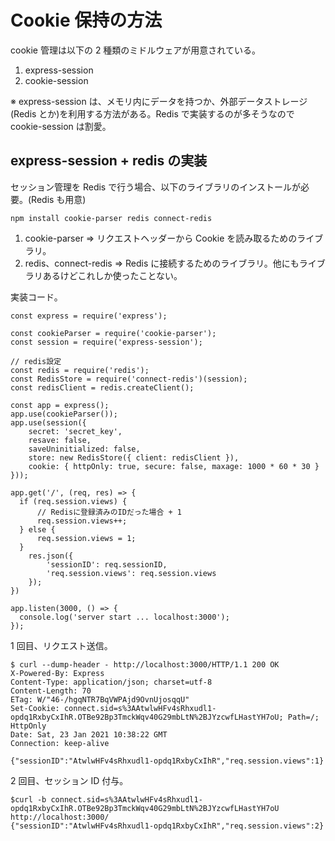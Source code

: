 # Cookie 保持の方法

cookie 管理は以下の 2 種類のミドルウェアが用意されている。

1. express-session
2. cookie-session

※ express-session は、メモリ内にデータを持つか、外部データストレージ(Redis とか)を利用する方法がある。Redis で実装するのが多そうなので cookie-session は割愛。

## express-session + redis の実装

セッション管理を Redis で行う場合、以下のライブラリのインストールが必要。(Redis も用意)

```
npm install cookie-parser redis connect-redis
```

1. cookie-parser => リクエストヘッダーから Cookie を読み取るためのライブラリ。
2. redis、connect-redis => Redis に接続するためのライブラリ。他にもライブラリあるけどこれしか使ったことない。

実装コード。

```
const express = require('express');

const cookieParser = require('cookie-parser');
const session = require('express-session');

// redis設定
const redis = require('redis');
const RedisStore = require('connect-redis')(session);
const redisClient = redis.createClient();

const app = express();
app.use(cookieParser());
app.use(session({
    secret: 'secret_key',
    resave: false,
    saveUninitialized: false,
    store: new RedisStore({ client: redisClient }),
    cookie: { httpOnly: true, secure: false, maxage: 1000 * 60 * 30 }
}));

app.get('/', (req, res) => {
  if (req.session.views) {
      // Redisに登録済みのIDだった場合 + 1
      req.session.views++;
  } else {
      req.session.views = 1;
  }
    res.json({
        'sessionID': req.sessionID,
        'req.session.views': req.session.views
    });
})

app.listen(3000, () => {
  console.log('server start ... localhost:3000');
});

```

1 回目、リクエスト送信。

```
$ curl --dump-header - http://localhost:3000/HTTP/1.1 200 OK
X-Powered-By: Express
Content-Type: application/json; charset=utf-8
Content-Length: 70
ETag: W/"46-/hgqNTR7BqVWPAjd9OvnUjosqqU"
Set-Cookie: connect.sid=s%3AAtwlwHFv4sRhxudl1-opdq1RxbyCxIhR.OTBe92Bp3TmckWqv40G29mbLtN%2BJYzcwfLHastYH7oU; Path=/; HttpOnly
Date: Sat, 23 Jan 2021 10:38:22 GMT
Connection: keep-alive

{"sessionID":"AtwlwHFv4sRhxudl1-opdq1RxbyCxIhR","req.session.views":1}
```

2 回目、セッション ID 付与。

```
$curl -b connect.sid=s%3AAtwlwHFv4sRhxudl1-opdq1RxbyCxIhR.OTBe92Bp3TmckWqv40G29mbLtN%2BJYzcwfLHastYH7oU http://localhost:3000/
{"sessionID":"AtwlwHFv4sRhxudl1-opdq1RxbyCxIhR","req.session.views":2}
```
